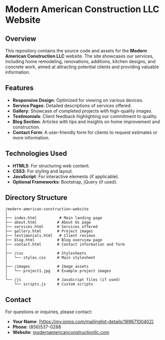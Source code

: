 # Modern American Construction LLC Website

## Overview

This repository contains the source code and assets for the **Modern American Construction LLC** website. The site showcases our services, including home remodeling, renovations, additions, kitchen designs, and concrete work, aimed at attracting potential clients and providing valuable information.

## Features

- **Responsive Design**: Optimized for viewing on various devices.
- **Service Pages**: Detailed descriptions of services offered.
- **Gallery**: Showcase of completed projects with high-quality images.
- **Testimonials**: Client feedback highlighting our commitment to quality.
- **Blog Section**: Articles with tips and insights on home improvement and construction.
- **Contact Form**: A user-friendly form for clients to request estimates or more information.

## Technologies Used

- **HTML5**: For structuring web content.
- **CSS3**: For styling and layout.
- **JavaScript**: For interactive elements (if applicable).
- **Optional Frameworks**: Bootstrap, jQuery (if used).

## Directory Structure

```
/modern-american-construction-website
│
├── index.html          # Main landing page
├── about.html         # About Us page
├── services.html      # Services offered
├── gallery.html       # Project images
├── testimonials.html   # Client reviews
├── blog.html          # Blog overview page
├── contact.html       # Contact information and form
│
├── /css               # Stylesheets
│   └── styles.css     # Main stylesheet
│
├── /images            # Image assets
│   └── project1.jpg   # Example project images
│
└── /js                # JavaScript files (if used)
    └── scripts.js     # Custom scripts
```

## Contact

For questions or inquiries, please contact:

- **Your Name**: [https://my.ionos.com/mailinglist-details/16967100402]
- **Phone**: (856)537-0288
- **Website**: [modernamericanconstructionllc.com](https://modernamericanconstructionllc.com)